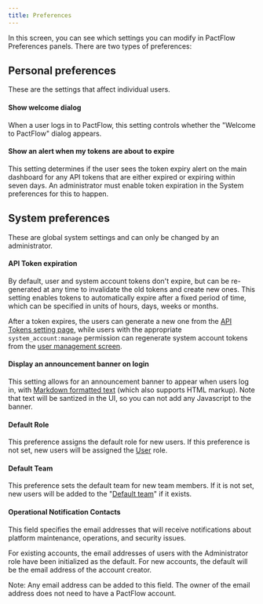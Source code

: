 ```yaml
---
title: Preferences
---
```


In this screen, you can see which settings you can modify in PactFlow Preferences panels. There are two types of preferences:

## Personal preferences

These are the settings that affect individual users.

#### Show welcome dialog

When a user logs in to PactFlow, this setting controls whether the "Welcome to PactFlow" dialog appears.

#### Show an alert when my tokens are about to expire

This setting determines if the user sees the token expiry alert on the main dashboard for any API tokens that are either expired or expiring within seven days. An administrator must enable token expiration in the System preferences for this to happen.

## System preferences

These are global system settings and can only be changed by an administrator.

#### API Token expiration

By default, user and system account tokens don't expire, but can be re-generated at any time to invalidate the old tokens and create new ones. This setting enables tokens to automatically expire after a fixed period of time, which can be specified in units of hours, days, weeks or months.

After a token expires, the users can generate a new one from the [API Tokens setting page](./api-tokens), while users with the appropriate `system_account:manage` permission can regenerate system account tokens from the [user
management screen](./users#system-accounts).

#### Display an announcement banner on login

This setting allows for an announcement banner to appear when users log in, with [Markdown
formatted text](https://commonmark.org/help/) (which also supports HTML markup). Note that text will be santized in the UI, so you can not add any Javascript to the banner.

#### Default Role

This preference assigns the default role for new users. If this preference is not set, new users will be assigned the [User](/docs/permissions/predefined-roles#user) role.

#### Default Team

This preference sets the default team for new team members. If it is not set, new users will be added to the "[Default team](/docs/user-interface/settings/teams#the-default-team)" if it exists.

#### Operational Notification Contacts

This field specifies the email addresses that will receive notifications about platform maintenance, operations, and security issues. 

For existing accounts, the email addresses of users with the Administrator role have been initialized as the default. For new accounts, the default will be the email address of the account creator. 

Note: Any email address can be added to this field. The owner of the email address does not need to have a PactFlow account.